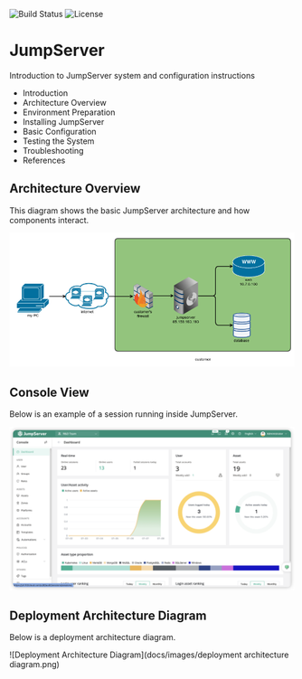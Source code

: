 ![Build Status](https://img.shields.io/badge/build-passing-brightgreen)
![License](https://img.shields.io/badge/license-MIT-blue)

# JumpServer
Introduction to JumpServer system and configuration instructions

- Introduction
- Architecture Overview
- Environment Preparation
- Installing JumpServer
- Basic Configuration
- Testing the System
- Troubleshooting
- References
## Architecture Overview
This diagram shows the basic JumpServer architecture and how components interact.

![JumpServer Architecture](docs/images/jump-server.png)

## Console View
Below is an example of a session running inside JumpServer.

![Console Moving Example](docs/images/moving-console.png)

## Deployment Architecture Diagram
Below is a deployment architecture diagram.

![Deployment Architecture Diagram](docs/images/deployment architecture diagram.png)
